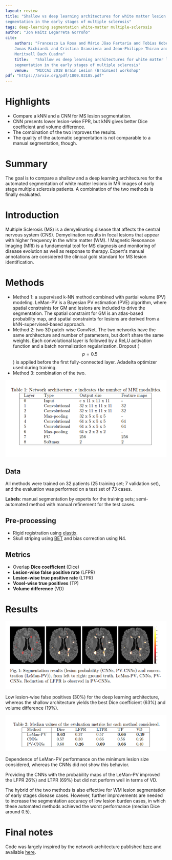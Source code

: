 ```yaml
---
layout: review
title: "Shallow vs deep learning architectures for white matter lesion
segmentation in the early stages of multiple sclerosis"
tags: deep-learning segmentation white-matter multiple-sclerosis
author: "Jon Haitz Legarreta Gorroño"
cite:
    authors: "Francesco La Rosa and Mário Jõao Fartaria and Tobias Kober and
    Jonas Richiardi and Cristina Granziera and Jean-Philippe Thiran and
    Meritxell Bach Cuadra"
    title:   "Shallow vs deep learning architectures for white matter lesion
    segmentation in the early stages of multiple sclerosis"
    venue:   "MICCAI 2018 Brain Lesion (BrainLes) workshop"
pdf: "https://arxiv.org/pdf/1809.03185.pdf"
---
```



# Highlights
- Compare a kNN and a CNN for MS lesion segmentation.
- CNN presents lower lesion-wise FPR, but kNN gives better Dice coefficient and
volume difference.
- The combination of the two improves the results.
- The quality of the automatic segmentation is not comparable to a manual
segmentation, though.

# Summary

The goal is to compare a shallow and a deep learning architectures for the
automated segmentation of white matter lesions in MR images of early stage
multiple sclerosis patients. A combination of the two methods is finally
evaluated.

# Introduction
Multiple Sclerosis (MS) is a demyelinating disease that affects the central
nervous system (CNS). Demyelination results in focal lesions that appear with
higher frequency in the white matter (WM). ! Magnetic Resonance Imaging (MRI) is
a fundamental tool for MS diagnosis and monitoring of disease evolution as
well as response to therapy. Expert's manual annotations are considered the
clinical gold standard for MS lesion identification.

# Methods
- Method 1: a supervised k-NN method combined with partial volume (PV)
modeling. LeMan-PV is a Bayesian PV estimation (PVE) algorithm, where spatial
constraints for GM and lesions are included to drive the segmentation. The
spatial constraint for GM is an atlas-based probability map, and spatial
constraints for lesions are derived from a kNN-supervised-based approach.
- Method 2: two 3D patch-wise ConvNet. The two networks have the same
architecture and number of parameters, but don’t share the same weights. Each
convolutional layer is followed by a ReLU activation function and a batch
normalization regularization. Dropout ($$p=0.5$$) is applied before the
first fully-connected layer. Adadelta optimizer used during training.
- Method 3: combination of the two.

![](/deep-learning/images/ShallowVsDeepLearningMSLesionSegmentation/ConvNet_architectute.png)

## Data
All methods were trained on 32 patients (25 training set; 7 validation set),
and the evaluation was performed on a test set of 73 cases.

**Labels**: manual segmentation by experts for the training sets; semi-automated
method with manual refinement for the test cases.

## Pre-processing
- Rigid registration using [elastix](http://elastix.isi.uu.nl/).
- Skull striping using [BET](https://fsl.fmrib.ox.ac.uk/fsl/fslwiki/BET) and
bias correction using N4.

## Metrics
- Overlap **Dice coefficient** (Dice)
- **Lesion-wise false positive rate** (LFPR)
- **Lesion-wise true positive rate** (LTPR)
- **Voxel-wise true positives** (TP)
- **Volume difference** (VD)

# Results
![](/deep-learning/images/ShallowVsDeepLearningMSLesionSegmentation/Segmentation_results.png)

Low lesion-wise false positives (30%) for the deep learning architecture,
whereas the shallow architecture yields the best Dice coefficient (63%) and
volume difference (19%).

![](/deep-learning/images/ShallowVsDeepLearningMSLesionSegmentation/Results_table.png)

Dependence of LeMan-PV performance on the minimum lesion size considered,
whereas the CNNs did not show this behavior.

Providing the CNNs with the probability maps of the LeMan-PV improved the LFPR
26%) and LTPR (69%) but did not perform well in terms of VD.

The hybrid of the two methods is also effective for WM lesion segmentation of
early stages disease cases. However, further improvements are needed to
increase the segmentation accuracy of low lesion burden cases, in which these
automated methods achieved the worst performance (median Dice around  0.5).

# Final notes

Code was largely inspired by the network architecture published
[here](https://arxiv.org/pdf/1702.04869.pdf) and available
[here](https://github.com/sergivalverde/nicMSlesions).

